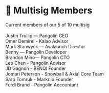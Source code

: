# 🔐 Multisig Members

Current members of our 5 of 10 multisig\
\
Justin Trollip — Pangolin CEO\
Omer Demirel - Kalao Advisor\
Mark Stanwyck — Avalaunch Director\
Benny — Pangolin Developer\
Brandon Mino— Pangolin CTO\
Leo Chen - Pangolin Advisor\
JD Gagnon - BENQI Founder\
Jomari Peterson - Snowball & Axial Core Team\
Sarp Tomruk - Markr.io Founder\
Ferdi Brand - Pangolin Accountant
